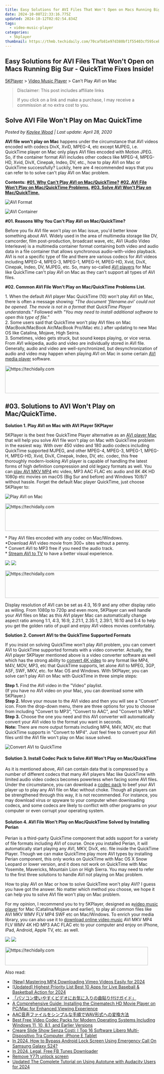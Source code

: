 ```yaml
---
title: Easy Solutions for AVI Files That Won't Open on Macs Running Big Sur - QuickTime Fixes Inside!
date: 2024-10-08T22:33:16.775Z
updated: 2024-10-12T02:02:54.834Z
tags:
  - video-music-player
categories:
  - 5kplayer
thumbnail: https://thmb.techidaily.com/70cafb81e97d380bf1f55403cf595cebfeb242757ff19f24408692f694faf166.jpg
---
```


## Easy Solutions for AVI Files That Won't Open on Macs Running Big Sur - QuickTime Fixes Inside!

[5KPlayer](https://tools.techidaily.com/5kplayer/products/) \> [Video Music Player](https://tools.techidaily.com/5kplayer/video-music-player/) \> Can't Play AVI on Mac

>  Disclaimer: This post includes affiliate links
>
>  If you click on a link and make a purchase, I may receive a commission at no extra cost to you.
>

## Solve AVI File Won't Play on Mac QuickTime

 _Posted by [Kaylee Wood](https://www.quora.com/profile/Amanda-Hu-21) | Last update: April 28, 2020_

**AVI file won't play on Mac** happens under the circumstance that AVI videos encoded with codecs DivX, XviD, MPEG-4, etc except MJPEG, i.e. QuickTime player on Mac only plays AVI files encoded with Motion JPEG. So, if the container format AVI includes other codecs like MPEG-4, MPEG-HD, Xvid, DivX, Cinepak, Indeo, DV, etc., how to play AVI on Mac or QuickTime successfully? Luckily, here are 4 recommended ways that you can refer to to solve can't play AVI on Mac problem. 

**Contents:** 
**[#01\. Why Can't Play AVI on Mac/QuickTime?](https://tools.techidaily.com/5kplayer/video-music-player/)** 
**[#02\. AVI File Won't Play on Mac/QuickTime Problems.](https://tools.techidaily.com/5kplayer/video-music-player/)** 
**[#03\. Solve AVI Won't Play on Mac/QuickTime.](https://tools.techidaily.com/5kplayer/video-music-player/)**

![AVI Format](https://www.5kplayer.com/video-music-player/img/avi.jpg) 

![AVI Container](https://www.5kplayer.com/video-music-player/img/avi-container.jpg) 

**#01\. Reasons Why You Can't Play AVI on Mac/QuickTime?**

Before you fix AVI file won't play on Mac issue, you'd better know something about AVI. Widely used in the area of multimedia storage like DV, camcorder, film post-production, broadcast wave, etc, AVI (Audio Video Interleave) is a multimedia container format containing both video and audio data in a file container that allows synchronous audio-with-video playback. AVI is not a specific type of file and there are various codecs for AVI videos including MPEG-4, MPEG-3, MPEG-1, MPEG-H, MPEG-HD, Xvid, DivX, Cinepak, Indeo, DV, MJPEG, etc. So, many so-called [AVI players](https://tools.techidaily.com/5kplayer/video-music-player/) for Mac like QuickTime can't play AVI on Mac as they can't support all types of AVI files. 

**#02\. Common AVI File Won't Play on Mac/QuickTime Problems List.**

1\. When the default AVI player Mac QuickTime (10) won't play AVI on Mac, there is often a message showing: _"The document 'filename.avi' could not be opened. The movie is not in a format that QuickTime Player understands."_ Followed with _"You may need to install additional software to open this type of file."_  
 2\. Some users said that QuickTime won't play AVI files on Mac (MacBook/MacBook Air/MacBook Pro/iMac etc.) after updating to new Mac OS like Catalina, Mojave, High Seirra.  
 3\. Sometimes, video gets struck, but sound keeps playing, or vice versa. From AVI wikipedia, audio and video are individually stored in AVI file. Generally, audio and video are well-synchronized, but desynchronization of audio and video may happen when playing AVI on Mac in some certain [AVI media player](https://tools.techidaily.com/5kplayer/video-music-player/) software.

<!-- affiliate ads begin -->
<a href="https://appsumo.8odi.net/c/5597632/2151856/7443" target="_top" id="2151856">
  <img src="//a.impactradius-go.com/display-ad/7443-2151856" border="0" alt="https://techidaily.com" width="728" height="90"/>
</a>
<img height="0" width="0" src="https://appsumo.8odi.net/i/5597632/2151856/7443" style="position:absolute;visibility:hidden;" border="0" />
<!-- affiliate ads end -->

## #03\. Solutions to AVI Won't Play on Mac/QuickTime.

**Solution 1\. Play AVI on Mac with AVI Player 5KPlayer**

5KPlayer is the best free QuickTime Player alternative as an [AVI player Mac](https://tools.techidaily.com/5kplayer/video-music-player/) that will help you solve AVI file won't play on Mac with QuickTime problem in the easiest way. With over 450 video and 180 audio codecs including QuickTime supported MJPEG, and other MPEG-4, MPEG-3, MPEG-1, MPEG-H, MPEG-HD, Xvid, DivX, Cinepak, Indeo, DV, etc. codec, this free thoroughly modern-looking AVI player is capable of handling the latest forms of high definition compression and old legacy formats as well. You can [play AVI MKV MP4](https://tools.techidaily.com/5kplayer/video-music-player/) etc video, MP3 AAC FLAC etc audio and 8K 4K HD 1080p etc movies on macOS (Big Sur and before) and Windows 10/8/7 without hassle. Forget the default Mac player QuickTime, just choose 5KPlayer to:

![Play AVI on Mac](https://www.5kplayer.com/video-music-player/img/play-mts-with-5kp.jpg) 

<!-- affiliate ads begin -->
<a href="https://appsumo.8odi.net/c/5597632/2151873/7443" target="_top" id="2151873">
  <img src="//a.impactradius-go.com/display-ad/7443-2151873" border="0" alt="https://techidaily.com" width="728" height="90"/>
</a>
<img height="0" width="0" src="https://appsumo.8odi.net/i/5597632/2151873/7443" style="position:absolute;visibility:hidden;" border="0" />
<!-- affiliate ads end -->

\* Play AVI files encoded with any codec on Mac/Windows.  
 \*Download AVI video movie from 300+ sites without a penny.  
 \* Convert AVI to MP3 free if you need the audio track.  
 \* [Stream AVI to TV](https://tools.techidaily.com/5kplayer/airplay/) to have a better visual experience.

[![](https://www.5kplayer.com/video-music-player/../button/freedownbackmac.png)](https://tools.techidaily.com/5kplayer/products/) [![](https://www.5kplayer.com/video-music-player/../button/freedownwhitewin.png)](https://tools.techidaily.com/5kplayer/products/) 

<!-- affiliate ads begin -->
<a href="https://aligracehair.sjv.io/c/5597632/2012420/19272" target="_top" id="2012420">
  <img src="//a.impactradius-go.com/display-ad/19272-2012420" border="0" alt="https://techidaily.com" width="728" height="90"/>
</a>
<img height="0" width="0" src="https://aligracehair.sjv.io/i/5597632/2012420/19272" style="position:absolute;visibility:hidden;" border="0" />
<!-- affiliate ads end -->

Display resolution of AVI can be set as 4:3, 16:9 and any other display ratio as willing. From 1080p to 720p and even more, 5KPlayer can well handle your AVI files on Mac as this AVI player Mac can automatically change aspect ratio among 1:1, 4:3, 16:9, 2.21:1, 2.35:1, 2.39:1, 16:10 and 5:4 to help you get the golden ratio of pupil and enjoy AVI videos movies comfortably.

**Solution 2\. Convert AVI to the QuickTime Supported Formats**

If you insist on solving QuickTime won't play AVI problem, you can convert AVI to QuickTime supported formats with a video converter. Actually, the AVI player 5KPlayer mentioned above is a video converter software as well which has the strong ability to [convert 4K video](https://tools.techidaily.com/5kplayer/youtube-download/) to any format like MP4, M4V, MOV, MP3, etc that QuickTime supports, let alone AVI to MPEG, 3GP, ASF, SWF, MKV, etc. for Mac OS and Windows. With 5KPlayer, you can solve can't play AVI on Mac with QuickTime in three simple steps:

**Step 1.** Find the AVI video in the "Video" playlist.  
 (If you have no AVI video on your Mac, you can download some with 5KPlayer.)  
**Step 2.** Move your mouse to the AVI video and then you will see a "Convert" icon. From the drop-down menu, there are three options for you to choose from including "Convert to MP3", "Convert to AAC", and "Convert to MP4".   
**Step 3.** Choose the one you need and this AVI converter will automatically convert your AVI video to the format you want in seconds.   
**Note:** There are more output formats including MP4, M4V, MOV, etc that QuickTime supports in "Convert to MP4". Just feel free to convert your AVI files until the AVI file won't play on Mac issue solved.

![Convert AVI to QuickTime](https://www.5kplayer.com/video-music-player/img/convert-to-ipad-mp4.jpg) 

#### **Solution 3\. Install Codec Pack to Solve AVI Won't Play on Mac/QuickTime**

As it is mentioned above, AVI can contain data that is compressed by a number of different codecs that many AVI players Mac like QuickTime with limited audio video codecs becomes powerless when facing some AVI files. Under the circumstance, you can download a [codec pack](https://tools.techidaily.com/5kplayer/video-music-player/) to beef your AVI player up to play any AVI file on Mac without choke. Though all players can be strengthened through this way, it is not recommended. For instance, you may download virus or spyware to your computer when downloading codecs, and some codecs are likely to conflict with other programs on your computer or even corrupt your operating system.

#### **Solution 4\. AVI File Won't Play on Mac/QuickTime Solved by Installing Perian**

Perian is a third-party QuickTime component that adds support for a variety of file formats including AVI of course. Once you installed Perian, it will automatically start playing any AVI, MKV, DivX, etc. file inside the QuickTime Player. Though we can make QuickTime play more AVI types by installing Perian component, this only works on QuickTime with Mac OS X Snow Leopard or lower version, and it does not work on QuickTime with Mac Yosemite, Mavericks, Mountain Lion or High Sierra. You may need to refer to the first three solutions to handle AVI not playing on Mac problem.

How to play AVI on Mac or how to solve QuickTime won't play AVI? I guess you have got the answer. No matter which method you choose, we hope it can help you to solve AVI file won't play on Mac problem. 

For my opinion, I recommend you to try 5KPlayer, designed as a[video music player](https://tools.techidaily.com/5kplayer/video-music-player/) for Mac (Catalina/Mojave and earlier), to play all common files like AVI MKV WMV FLV MP4 SWF etc on Mac/Windows. To enrich your media library, you can also use it to [download online video music](https://tools.techidaily.com/5kplayer/youtube-download/) AVI MKV MP4 FLV WMV 4K HD MP3 AAC FLAC etc to your computer and enjoy on iPhone, iPad, Android, Apple TV, etc. as well.

[![](https://www.5kplayer.com/video-music-player/../button/freedownbackmac.png)](https://tools.techidaily.com/5kplayer/products/) [![](https://www.5kplayer.com/video-music-player/../button/freedownwhitewin.png)](https://tools.techidaily.com/5kplayer/products/)

<!-- affiliate ads begin -->
<a href="https://25home.pxf.io/c/5597632/2148648/16836" target="_top" id="2148648">
  <img src="//a.impactradius-go.com/display-ad/16836-2148648" border="0" alt="https://techidaily.com" width="468" height="60"/>
</a>
<img height="0" width="0" src="https://25home.pxf.io/i/5597632/2148648/16836" style="position:absolute;visibility:hidden;" border="0" />
<!-- affiliate ads end -->

<ins class="adsbygoogle"
     style="display:block"
     data-ad-format="autorelaxed"
     data-ad-client="ca-pub-7571918770474297"
     data-ad-slot="1223367746"></ins>

<ins class="adsbygoogle"
     style="display:block"
     data-ad-client="ca-pub-7571918770474297"
     data-ad-slot="8358498916"
     data-ad-format="auto"
     data-full-width-responsive="true"></ins>

<span class="atpl-alsoreadstyle">Also read:</span>
<div><ul>
<li><a href="https://vimeo-videos.techidaily.com/new-mastering-mp4-downloading-vimeo-videos-easily-for-2024/"><u>[New] Mastering MP4 Downloading Vimeo Videos Easily for 2024</u></a></li>
<li><a href="https://fox-helps.techidaily.com/updated-highest-priority-list-best-10-apps-for-live-baseball-and-basketball-action-for-2024/"><u>[Updated] Highest Priority List Best 10 Apps for Live Baseball & Basketball Action for 2024</u></a></li>
<li><a href="https://video-creation-software.techidaily.com/44cm44or44k944kz44oz5l244ge44ke44gz44gp44ot44oh44kq44gr44gk5rcx44gr5ywl44kk44gu5puy6lk844kk5luy44gr44ks44kk44oj44cn/"><u>「パソコン使いやすくビデオにお気に入りの曲貼り付けガイド」</u></a></li>
<li><a href="https://video-creation-software.techidaily.com/a-comprehensive-guide-installing-the-cinematech-hd-movie-player-on-pcmac-for-enhanced-viewing-experience/"><u>A Comprehensive Guide: Installing the Cinematech HD Movie Player on PC/Mac for Enhanced Viewing Experience</u></a></li>
<li><a href="https://video-creation-software.techidaily.com/aacwav/"><u>AAC音声ファイルをシンプルな手順でWAV形式への変換方法</u></a></li>
<li><a href="https://video-creation-software.techidaily.com/best-free-video-codec-packs-for-modern-operating-systems-including-windows-11-10-81-and-earlier-versions/"><u>Best Free Video Codec Packs for Modern Operating Systems Including Windows 11, 10, 8.1, and Earlier Versions</u></a></li>
<li><a href="https://solve-outstanding.techidaily.com/creare-slide-show-senza-costi-i-top-16-software-libero-multi-dispositivo-tra-computer-iphone-e-tablet/"><u>Creare Slide Show Senza Costi: I Top 16 Software Libero Multi-Dispositivo Tra Computer, iPhone E Tablet</u></a></li>
<li><a href="https://android-unlock.techidaily.com/in-2024-how-to-bypass-android-lock-screen-using-emergency-call-on-samsung-galaxy-s24-by-drfone-android/"><u>In 2024, How to Bypass Android Lock Screen Using Emergency Call On Samsung Galaxy S24?</u></a></li>
<li><a href="https://facebook-video-recording.techidaily.com/in-2024-legal-free-fb-tunes-downloader/"><u>In 2024, Legal, Free FB Tunes Downloader</u></a></li>
<li><a href="https://techidaily.com/remove-y77t-unlock-screen-by-drfone-android-unlock-android-unlock/"><u>Remove Y77t unlock screen</u></a></li>
<li><a href="https://sound-tweaking.techidaily.com/updated-the-complete-tutorial-on-using-autotune-with-audacity-users-for-2024/"><u>Updated The Complete Tutorial on Using Autotune with Audacity Users for 2024</u></a></li>
</ul></div>


